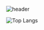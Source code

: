 ![header](https://capsule-render.vercel.app/api?type=waving&color=gradient&height=250&section=header&text=Decoy%20The%20World😈&stroke=000000&strokeWidth=3&fontAlign=70&fontSize=70)

![Top Langs](https://github-readme-stats.vercel.app/api/top-langs/?username=decoyer&layout=compact)
